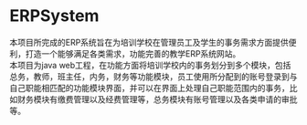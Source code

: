 # ERPSystem
  本项目所完成的ERP系统旨在为培训学校在管理员工及学生的事务需求方面提供便利，打造一个能够满足各类需求，功能完善的教学ERP系统网站。  
  本项目为java web工程，在功能方面将培训学校内的事务划分到多个模块，包括总务，教师，班主任，内务，财务等功能模块，员工使用所分配到的账号登录到与自己职能相匹配的功能模块界面，并可以在界面上处理自己职能范围内的事务，比如财务模块有缴费管理以及经费管理等，总务模块有账号管理以及各类申请的审批等。
